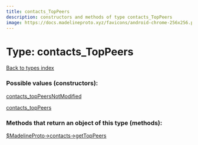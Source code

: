 ```yaml
---
title: contacts_TopPeers
description: constructors and methods of type contacts_TopPeers
image: https://docs.madelineproto.xyz/favicons/android-chrome-256x256.png
---
```

# Type: contacts\_TopPeers  
[Back to types index](index.md)



### Possible values (constructors):

[contacts\_topPeersNotModified](../constructors/contacts_topPeersNotModified.md)  

[contacts\_topPeers](../constructors/contacts_topPeers.md)  



### Methods that return an object of this type (methods):

[$MadelineProto->contacts->getTopPeers](../methods/contacts_getTopPeers.md)  



